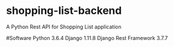 # shopping-list-backend
A Python Rest API for Shopping List application

#Software
Python 3.6.4
Django 1.11.8
Django Rest Framework 3.7.7


